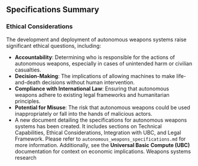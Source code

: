## Specifications Summary

### Ethical Considerations
The development and deployment of autonomous weapons systems raise significant ethical questions, including:
- **Accountability**: Determining who is responsible for the actions of autonomous weapons, especially in cases of unintended harm or civilian casualties.
- **Decision-Making**: The implications of allowing machines to make life-and-death decisions without human intervention.
- **Compliance with International Law**: Ensuring that autonomous weapons adhere to existing legal frameworks and humanitarian principles.
- **Potential for Misuse**: The risk that autonomous weapons could be used inappropriately or fall into the hands of malicious actors.
- A new document detailing the specifications for autonomous weapons systems has been created. It includes sections on Technical Capabilities, Ethical Considerations, Integration with UBC, and Legal Framework. Please refer to `autonomous_weapons_specifications.md` for more information. Additionally, see the **Universal Basic Compute (UBC)** documentation for context on economic implications.
Weapons systems research

```
